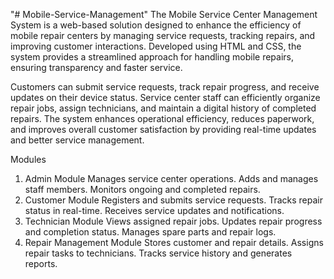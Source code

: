 "# Mobile-Service-Management" 
The Mobile Service Center Management System is a web-based solution designed to enhance the efficiency of mobile repair centers by managing service requests, tracking repairs, and improving customer interactions. Developed using HTML and CSS, the system provides a streamlined approach for handling mobile repairs, ensuring transparency and faster service.

Customers can submit service requests, track repair progress, and receive updates on their device status. Service center staff can efficiently organize repair jobs, assign technicians, and maintain a digital history of completed repairs. The system enhances operational efficiency, reduces paperwork, and improves overall customer satisfaction by providing real-time updates and better service management.

Modules
1. Admin Module
Manages service center operations.
Adds and manages staff members.
Monitors ongoing and completed repairs.
2. Customer Module
Registers and submits service requests.
Tracks repair status in real-time.
Receives service updates and notifications.
3. Technician Module
Views assigned repair jobs.
Updates repair progress and completion status.
Manages spare parts and repair logs.
4. Repair Management Module
Stores customer and repair details.
Assigns repair tasks to technicians.
Tracks service history and generates reports.
